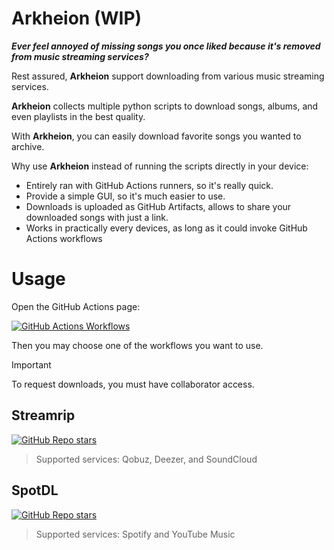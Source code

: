 # Arkheion (WIP)

_**Ever feel annoyed of missing songs you once liked because it's removed from music streaming services?**_

Rest assured, **Arkheion** support downloading from various music streaming services.

**Arkheion** collects multiple python scripts to download songs, albums, and even playlists in the best quality.

With **Arkheion**, you can easily download favorite songs you wanted to archive.

Why use **Arkheion** instead of running the scripts directly in your device:
- Entirely ran with GitHub Actions runners, so it's really quick.
- Provide a simple GUI, so it's much easier to use.
- Downloads is uploaded as GitHub Artifacts, allows to share your downloaded songs with just a link.
- Works in practically every devices, as long as it could invoke GitHub Actions workflows 

# Usage
Open the GitHub Actions page:

[![GitHub Actions Workflows](https://img.shields.io/badge/Actions-Workflows-444444?style=for-the-badge&logo=github%20actions&logoColor=FFFFFF&label=Actions&labelColor=444444&color=222333)
](../../actions/)

Then you may choose one of the workflows you want to use.

> [!IMPORTANT]
> To request downloads, you must have collaborator access.

## Streamrip

[![GitHub Repo stars](https://img.shields.io/github/stars/nathom/streamrip?style=for-the-badge&logo=github&logoColor=FFFFFF&label=Stars&labelColor=444444&color=222333)](https://github.com/nathom/streamrip)

> Supported services: Qobuz, Deezer, and SoundCloud

## SpotDL

[![GitHub Repo stars](https://img.shields.io/github/stars/spotDL/spotify-downloader?style=for-the-badge&logo=github&logoColor=FFFFFF&label=Stars&labelColor=444444&color=222333)](https://github.com/spotDL/spotify-downloader)

> Supported services: Spotify and YouTube Music